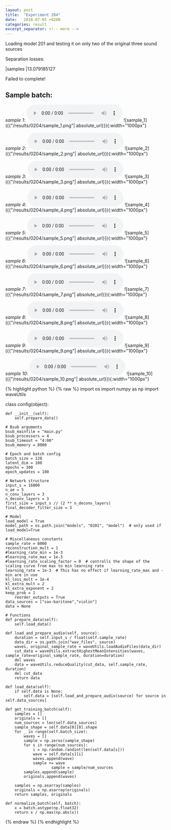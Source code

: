 ```yaml
---
layout: post
title:  "Experiment 204"
date:   2018-07-05 +0200
categories: result
excerpt_separator: <!-- more -->
---
```

Loading model 201 and testing it on only two of the original three sound sources

Separation losses:

|samples
|13.079185127

Failed to complete!<!-- more -->

## **Sample batch**:
_sample 1_:
<audio src="/ResultsOverview/results/0204/sample_1.wav" controls preload></audio>
![sample_1]({{"/results/0204/sample_1.png"| absolute_url}}){:width="1000px"}

_sample 2_:
<audio src="/ResultsOverview/results/0204/sample_2.wav" controls preload></audio>
![sample_2]({{"/results/0204/sample_2.png"| absolute_url}}){:width="1000px"}

_sample 3_:
<audio src="/ResultsOverview/results/0204/sample_3.wav" controls preload></audio>
![sample_3]({{"/results/0204/sample_3.png"| absolute_url}}){:width="1000px"}

_sample 4_:
<audio src="/ResultsOverview/results/0204/sample_4.wav" controls preload></audio>
![sample_4]({{"/results/0204/sample_4.png"| absolute_url}}){:width="1000px"}

_sample 5_:
<audio src="/ResultsOverview/results/0204/sample_5.wav" controls preload></audio>
![sample_5]({{"/results/0204/sample_5.png"| absolute_url}}){:width="1000px"}

_sample 6_:
<audio src="/ResultsOverview/results/0204/sample_6.wav" controls preload></audio>
![sample_6]({{"/results/0204/sample_6.png"| absolute_url}}){:width="1000px"}

_sample 7_:
<audio src="/ResultsOverview/results/0204/sample_7.wav" controls preload></audio>
![sample_7]({{"/results/0204/sample_7.png"| absolute_url}}){:width="1000px"}

_sample 8_:
<audio src="/ResultsOverview/results/0204/sample_8.wav" controls preload></audio>
![sample_8]({{"/results/0204/sample_8.png"| absolute_url}}){:width="1000px"}

_sample 9_:
<audio src="/ResultsOverview/results/0204/sample_9.wav" controls preload></audio>
![sample_9]({{"/results/0204/sample_9.png"| absolute_url}}){:width="1000px"}

_sample 10_:
<audio src="/ResultsOverview/results/0204/sample_10.wav" controls preload></audio>
![sample_10]({{"/results/0204/sample_10.png"| absolute_url}}){:width="1000px"}


{% highlight python %}
{% raw %}
import os
import numpy as np
import waveUtils


class config(object):

	def __init__(self):
		self.prepare_data()

	# Bsub arguments
	bsub_mainfile = "main.py"
	bsub_processors = 4
	bsub_timeout = "4:00"
	bsub_memory = 8000

	# Epoch and batch config
	batch_size = 128
	latent_dim = 100
	epochs = 100
	epoch_updates = 100

	# Network structure
	input_s = 16000
	n_ae = 5
	n_conv_layers = 3
	n_deconv_layers = 3
	first_size = input_s // (2 ** n_deconv_layers)
	final_decoder_filter_size = 3

	# Model
	load_model = True
	model_path = os.path.join("models", "0201", "model")  # only used if load_model=True

	# Miscellaneous constants
	sample_rate = 8000
	reconstruction_mult = 1
	#learning_rate_min = 1e-3
	#learning_rate_max = 1e-3
	#learning_rate_scaling_factor = 0  # controlls the shape of the scaling curve from max to min learning rate
	learning_rate = 1e-3  # This has no effect if learning_rate_max and -min are in use
	kl_loss_mult = 1e-4
	kl_extra_mult = 2
	kl_extra_exponent = 2
	keep_prob = 1
        reorder_outputs = True
	data_sources = ["sax-baritone","violin"]
	data = None

	# Functions
	def prepare_data(self):
		self.load_data()

	def load_and_prepare_audio(self, source):
		duration = self.input_s / float(self.sample_rate)
		data_dir = os.path.join("wav_files", source)
		waves, original_sample_rate = waveUtils.loadAudioFiles(data_dir)
		cut_data = waveUtils.extractHighestMeanIntensities(waves, sample_rate=original_sample_rate, duration=duration)
		del waves
		data = waveUtils.reduceQuality(cut_data, self.sample_rate, duration)
		del cut_data
		return data

	def load_data(self):
		if self.data is None:
			self.data = [self.load_and_prepare_audio(source) for source in self.data_sources]

	def get_training_batch(self):
		samples = []
		originals = []
		num_sources = len(self.data_sources)
		sample_shape = self.data[0][0].shape
		for _ in range(self.batch_size):
			waves = []
			sample = np.zeros(sample_shape)
			for s in range(num_sources):
				i = np.random.randint(len(self.data[s]))
				wave = self.data[s][i]
				waves.append(wave)
				sample += wave
                        sample = sample/num_sources
			samples.append(sample)
			originals.append(waves)

		samples = np.asarray(samples)
		originals = np.asarray(originals)
		return samples, originals

	def normalize_batch(self, batch):
		x = batch.astype(np.float32)
		return x / np.max(np.abs(x))


{% endraw %}
{% endhighlight %}
